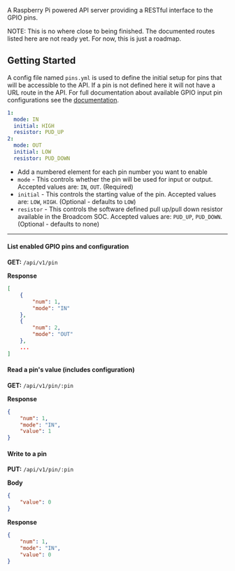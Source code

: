 A Raspberry Pi powered API server providing a RESTful interface to the GPIO pins.

NOTE: This is no where close to being finished. The documented routes listed here are not ready yet. For now, this is just a roadmap.


## Getting Started

A config file named `pins.yml` is used to define the initial setup for pins that will be accessible to the API. If a pin is not defined here it will not have a URL route in the API. For full documentation about available GPIO input pin configurations see the [documentation](http://sourceforge.net/p/raspberry-gpio-python/wiki/Examples/).

```yaml
1:
  mode: IN
  initial: HIGH
  resistor: PUD_UP
2:
  mode: OUT
  initial: LOW
  resistor: PUD_DOWN
```
* Add a numbered element for each pin number you want to enable
* `mode` - This controls whether the pin will be used for input or output. Accepted values are: `IN`, `OUT`. (Required)
* `initial` - This controls the starting value of the pin. Accepted values are: `LOW`, `HIGH`. (Optional - defaults to `LOW`)
* `resistor` - This controls the software defined pull up/pull down resistor available in the Broadcom SOC. Accepted values are: `PUD_UP`, `PUD_DOWN`. (Optional - defaults to none)

------------------------------------------------------------------------------

#### List enabled GPIO pins and configuration

**GET:** `/api/v1/pin`

**Response**

```json
[
    {
        "num": 1,
        "mode": "IN"
    },
    {
        "num": 2,
        "mode": "OUT"
    },
    ...
]
```

#### Read a pin's value (includes configuration)

**GET:** `/api/v1/pin/:pin`

**Response**

```json
{
    "num": 1,
    "mode": "IN",
    "value": 1
}
```

#### Write to a pin

**PUT:** `/api/v1/pin/:pin`

**Body**

```json
{
    "value": 0
}
```

**Response**

```json
{
    "num": 1,
    "mode": "IN",
    "value": 0
}
```
